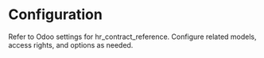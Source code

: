 # Configuration

Refer to Odoo settings for hr_contract_reference. Configure related models, access rights, and options as needed.
